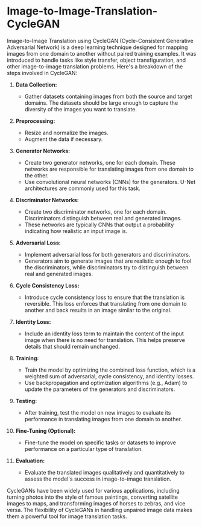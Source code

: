 # Image-to-Image-Translation-CycleGAN

Image-to-Image Translation using CycleGAN (Cycle-Consistent Generative Adversarial Network) is a deep learning technique designed for mapping images from one domain to another without paired training examples. It was introduced to handle tasks like style transfer, object transfiguration, and other image-to-image translation problems. Here's a breakdown of the steps involved in CycleGAN:

1. **Data Collection:**
   - Gather datasets containing images from both the source and target domains. The datasets should be large enough to capture the diversity of the images you want to translate.

2. **Preprocessing:**
   - Resize and normalize the images.
   - Augment the data if necessary.

3. **Generator Networks:**
   - Create two generator networks, one for each domain. These networks are responsible for translating images from one domain to the other.
   - Use convolutional neural networks (CNNs) for the generators. U-Net architectures are commonly used for this task.

4. **Discriminator Networks:**
   - Create two discriminator networks, one for each domain. Discriminators distinguish between real and generated images.
   - These networks are typically CNNs that output a probability indicating how realistic an input image is.

5. **Adversarial Loss:**
   - Implement adversarial loss for both generators and discriminators.
   - Generators aim to generate images that are realistic enough to fool the discriminators, while discriminators try to distinguish between real and generated images.

6. **Cycle Consistency Loss:**
   - Introduce cycle consistency loss to ensure that the translation is reversible. This loss enforces that translating from one domain to another and back results in an image similar to the original.

7. **Identity Loss:**
   - Include an identity loss term to maintain the content of the input image when there is no need for translation. This helps preserve details that should remain unchanged.

8. **Training:**
   - Train the model by optimizing the combined loss function, which is a weighted sum of adversarial, cycle consistency, and identity losses.
   - Use backpropagation and optimization algorithms (e.g., Adam) to update the parameters of the generators and discriminators.

9. **Testing:**
   - After training, test the model on new images to evaluate its performance in translating images from one domain to another.

10. **Fine-Tuning (Optional):**
    - Fine-tune the model on specific tasks or datasets to improve performance on a particular type of translation.

11. **Evaluation:**
    - Evaluate the translated images qualitatively and quantitatively to assess the model's success in image-to-image translation.

CycleGANs have been widely used for various applications, including turning photos into the style of famous paintings, converting satellite images to maps, and transforming images of horses to zebras, and vice versa. The flexibility of CycleGANs in handling unpaired image data makes them a powerful tool for image translation tasks.


